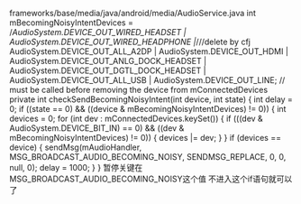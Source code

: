 
frameworks/base/media/java/android/media/AudioService.java
 int mBecomingNoisyIntentDevices =
            /*AudioSystem.DEVICE_OUT_WIRED_HEADSET | AudioSystem.DEVICE_OUT_WIRED_HEADPHONE |*///delete by cfj
            AudioSystem.DEVICE_OUT_ALL_A2DP | AudioSystem.DEVICE_OUT_HDMI |
            AudioSystem.DEVICE_OUT_ANLG_DOCK_HEADSET | AudioSystem.DEVICE_OUT_DGTL_DOCK_HEADSET |
            AudioSystem.DEVICE_OUT_ALL_USB | AudioSystem.DEVICE_OUT_LINE;
    // must be called before removing the device from mConnectedDevices
    private int checkSendBecomingNoisyIntent(int device, int state) {
        int delay = 0;
        if ((state == 0) && ((device & mBecomingNoisyIntentDevices) != 0)) {
            int devices = 0;
            for (int dev : mConnectedDevices.keySet()) {
                if (((dev & AudioSystem.DEVICE_BIT_IN) == 0) &&
                        ((dev & mBecomingNoisyIntentDevices) != 0)) {
                   devices |= dev;
                }
            }
            if (devices == device) {
                sendMsg(mAudioHandler,
                        MSG_BROADCAST_AUDIO_BECOMING_NOISY,
                        SENDMSG_REPLACE,
                        0,
                        0,
                        null,
                        0);
                delay = 1000;
            }
        }
暂停关键在MSG_BROADCAST_AUDIO_BECOMING_NOISY这个值 不进入这个if语句就可以了
